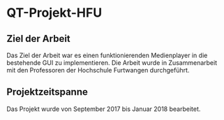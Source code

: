 # QT-Projekt-HFU
## Ziel der Arbeit
Das Ziel der Arbeit war es einen funktionierenden Medienplayer in die bestehende GUI zu implementieren.
Die Arbeit wurde in Zusammenarbeit mit den Professoren der Hochschule Furtwangen durchgeführt.
## Projektzeitspanne
Das Projekt wurde von September 2017 bis Januar 2018 bearbeitet.
